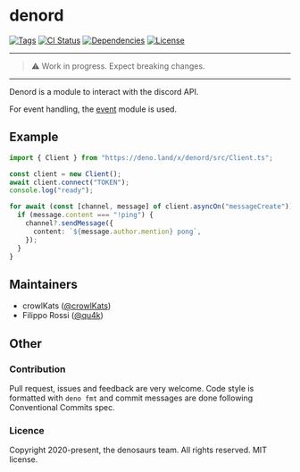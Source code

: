 # denord

[![Tags](https://img.shields.io/github/release/denosaurs/denord)](https://github.com/denosaurs/denord/releases)
[![CI Status](https://img.shields.io/github/workflow/status/denosaurs/denord/check)](https://github.com/denosaurs/denord/actions)
[![Dependencies](https://img.shields.io/github/workflow/status/denosaurs/denord/depsbot?label=dependencies)](https://github.com/denosaurs/depsbot)
[![License](https://img.shields.io/github/license/denosaurs/denord)](https://github.com/denosaurs/denord/blob/master/LICENSE)

---

> ⚠️ Work in progress. Expect breaking changes.

---

Denord is a module to interact with the discord API.

For event handling, the [event](https://github.com/denosaurs/event) module is
used.

## Example

```ts
import { Client } from "https://deno.land/x/denord/src/Client.ts";

const client = new Client();
await client.connect("TOKEN");
console.log("ready");

for await (const [channel, message] of client.asyncOn("messageCreate")) {
  if (message.content === "!ping") {
    channel?.sendMessage({
      content: `${message.author.mention} pong`,
    });
  }
}
```

## Maintainers

- crowlKats ([@crowlKats](https://github.com/crowlKats))
- Filippo Rossi ([@qu4k](https://github.com/qu4k))

## Other

### Contribution

Pull request, issues and feedback are very welcome. Code style is formatted with
`deno fmt` and commit messages are done following Conventional Commits spec.

### Licence

Copyright 2020-present, the denosaurs team. All rights reserved. MIT license.
